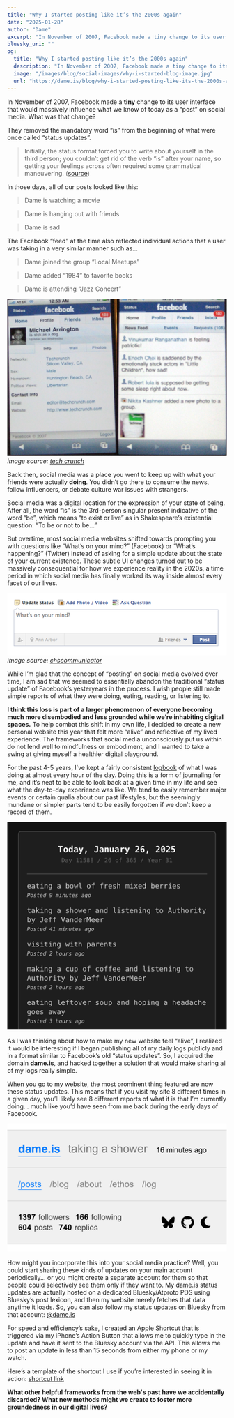 ```yaml
---
title: "Why I started posting like it’s the 2000s again"
date: "2025-01-28"
author: "Dame"
excerpt: "In November of 2007, Facebook made a tiny change to its user interface that would massively influence what we know of today as a “post” on social media. What was that change?"
bluesky_uri: ""
og:
  title: "Why I started posting like it’s the 2000s again"
  description: "In November of 2007, Facebook made a tiny change to its user interface that would massively influence what we know of today as a “post” on social media. What was that change?"
  image: "/images/blog/social-images/why-i-started-blog-image.jpg"
  url: "https://dame.is/blog/why-i-started-posting-like-its-the-2000s-again"
---
```


In November of 2007, Facebook made a **tiny** change to its user interface that would massively influence what we know of today as a “post” on social media. What was that change?

They removed the mandatory word “is” from the beginning of what were once called “status updates”.

> Initially, the status format forced you to write about yourself in the third person; you couldn’t get rid of the verb “is” after your name, so getting your feelings across often required some grammatical maneuvering. ([source](https://www.the-independent.com/life-style/facebook-status-post-evolution-anniversary-b2489534.html))

In those days, all of our posts looked like this:

> Dame is watching a movie

> Dame is hanging out with friends

> Dame is sad

The Facebook “feed” at the time also reflected individual actions that a user was taking in a very similar manner such as...

> Dame joined the group “Local Meetups”

> Dame added “1984” to favorite books

> Dame is attending “Jazz Concert”

![An old screenshot of Facebook mobile from 2007 that shows how status updates use to look](/images/blog/2007-facebook-status-updates.jpg "2007 facebook status updates")
*image source: [tech crunch](https://techcrunch.com/2007/08/15/facebook-iphone-ultrahype/)*

Back then, social media was a place you went to keep up with what your friends were actually **doing**. You didn’t go there to consume the news, follow influencers, or debate culture war issues with strangers.

Social media was a digital location for the expression of your state of being. After all, the word “is” is the 3rd-person singular present indicative of the word “be”, which means “to exist or live” as in Shakespeare’s existential question: “To be or not to be...”

But overtime, most social media websites shifted towards prompting you with questions like “What’s on your mind?” (Facebook) or “What’s happening?” (Twitter) instead of asking for a simple update about the state of your current existence. These subtle UI changes turned out to be massively consequential for how we experience reality in the 2020s, a time period in which social media has finally worked its way inside almost every facet of our lives.

![An old screenshot of Facebook showing the newer "what's on your mind?" status prompt](/images/blog/facebook-new-status-prompt.png "new facebook status prompt")
*image source: [chscommunicator](https://chscommunicator.com/23672/features/2012/01/facebook-status-whats-the-point/)*

While I’m glad that the concept of “posting” on social media evolved over time, I am sad that we seemed to essentially abandon the traditional “status update” of Facebook’s yesteryears in the process. I wish people still made simple reports of what they were doing, eating, reading, or listening to. 

**I think this loss is part of a larger phenomenon of everyone becoming much more disembodied and less grounded while we’re inhabiting digital spaces.** To help combat this shift in my own life, I decided to create a new personal website this year that felt more “alive” and reflective of my lived experience. The frameworks that social media unconsciously put us within do not lend well to mindfulness or embodiment, and I wanted to take a swing at giving myself a healthier digital playground.

For the past 4-5 years, I’ve kept a fairly consistent [logbook](https://en.wikipedia.org/wiki/Logbook) of what I was doing at almost every hour of the day. Doing this is a form of journaling for me, and it’s neat to be able to look back at a given time in my life and see what the day-to-day experience was like. We tend to easily remember major events or certain qualia about our past lifestyles, but the seemingly mundane or simpler parts tend to be easily forgotten if we don’t keep a record of them.

![A screenshot of dame's logbook that shows various logs such as "eating a bowl of freshed mixed berries" and "visiting with parents"](/images/blog/dame-logbook-example.jpg "dame logbook example")

As I was thinking about how to make my new website feel “alive”, I realized it would be interesting if I began publishing all of my daily logs publicly and in a format similar to Facebook’s old “status updates”. So, I acquired the domain **dame.is**, and hacked together a solution that would make sharing all of my logs really simple. 

When you go to my website, the most prominent thing featured are now these status updates. This means that if you visit my site 8 different times in a given day, you’ll likely see 8 different reports of what it is that I’m currently doing... much like you’d have seen from me back during the early days of Facebook.

![A screenshot of the dame.is website navigation bar that says "dame is taking a shower as of 16 minutes ago](/images/blog/dame-is-website-example.jpg "dame.is website example")

How might you incorporate this into your social media practice? Well, you could start sharing these kinds of updates on your main account periodically... or you might create a separate account for them so that people could selectively see them only if they want to. My dame.is status updates are actually hosted on a dedicated Bluesky/Atproto PDS using Bluesky’s post lexicon, and then my website merely fetches that data anytime it loads. So, you can also follow my status updates on Bluesky from that account: [@dame.is](https://bsky.app/profile/did:plc:jucg4ddb2budmcy2pjo5fo2g)

For speed and efficiency’s sake, I created an Apple Shortcut that is triggered via my iPhone’s Action Button that allows me to quickly type in the update and have it sent to the Bluesky account via the API. This allows me to post an update in less than 15 seconds from either my phone or my watch.

Here’s a template of the shortcut I use if you’re interested in seeing it in action: [shortcut link](https://www.icloud.com/shortcuts/b21adf7035d14992941ef72855d9003a)

**What other helpful frameworks from the web's past have we accidentally discarded? What new methods might we create to foster more groundedness in our digital lives?**